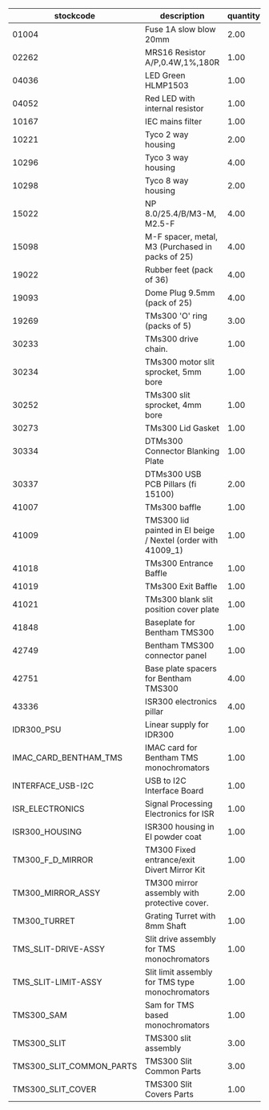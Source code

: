 |stockcode|description|quantity|location|
|---------|-----------|--------|--------|
|01004|Fuse 1A slow blow 20mm|2.00||
|02262|MRS16 Resistor A/P,0.4W,1%,180R|1.00||
|04036|LED Green HLMP1503|1.00||
|04052|Red LED with internal resistor|1.00||
|10167|IEC mains filter|1.00||
|10221|Tyco 2 way housing|2.00||
|10296|Tyco 3 way housing|4.00||
|10298|Tyco 8 way housing|2.00||
|15022|NP 8.0/25.4/B/M3-M, M2.5-F|4.00||
|15098|M-F spacer, metal, M3 (Purchased in packs of 25)|4.00||
|19022|Rubber feet (pack of 36)|4.00||
|19093|Dome Plug 9.5mm (pack of 25)|4.00||
|19269|TMs300 'O' ring  (packs of 5)|3.00||
|30233|TMs300 drive chain.|1.00||
|30234|TMs300 motor slit sprocket, 5mm bore|1.00||
|30252|TMs300 slit sprocket, 4mm bore|1.00||
|30273|TMs300 Lid Gasket|1.00||
|30334|DTMs300 Connector Blanking Plate|1.00||
|30337|DTMs300 USB PCB Pillars (fi 15100)|2.00||
|41007|TMs300 baffle|1.00||
|41009|TMS300 lid painted in EI beige / Nextel (order with 41009_1)|1.00||
|41018|TMs300 Entrance Baffle|1.00||
|41019|TMs300 Exit Baffle|1.00||
|41021|TMs300 blank slit position cover plate|1.00||
|41848|Baseplate for Bentham TMS300|1.00||
|42749|Bentham TMS300 connector panel|1.00||
|42751|Base plate spacers for Bentham TMS300|4.00||
|43336|ISR300 electronics pillar|4.00||
|IDR300_PSU|Linear supply for IDR300|1.00||
|IMAC_CARD_BENTHAM_TMS|IMAC card for Bentham TMS monochromators|1.00||
|INTERFACE_USB-I2C|USB to I2C Interface Board|1.00||
|ISR_ELECTRONICS|Signal Processing Electronics for ISR|1.00||
|ISR300_HOUSING|ISR300 housing in EI powder coat|1.00||
|TM300_F_D_MIRROR|TM300 Fixed entrance/exit Divert Mirror Kit|1.00||
|TM300_MIRROR_ASSY|TM300 mirror assembly with protective cover.|2.00||
|TM300_TURRET|Grating Turret with 8mm Shaft|1.00||
|TMS_SLIT-DRIVE-ASSY|Slit drive assembly for TMS monochromators|1.00||
|TMS_SLIT-LIMIT-ASSY|Slit limit assembly for TMS type monochromators|1.00||
|TMS300_SAM|Sam for TMS  based monochromators|1.00||
|TMS300_SLIT|TMS300 slit assembly|3.00||
|TMS300_SLIT_COMMON_PARTS|TMS300 Slit Common Parts|3.00||
|TMS300_SLIT_COVER|TMS300 Slit Covers Parts|1.00||
